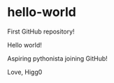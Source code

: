 # hello-world
First GitHub repository!

Hello world!

Aspiring pythonista joining GitHub!

Love,
Higg0
